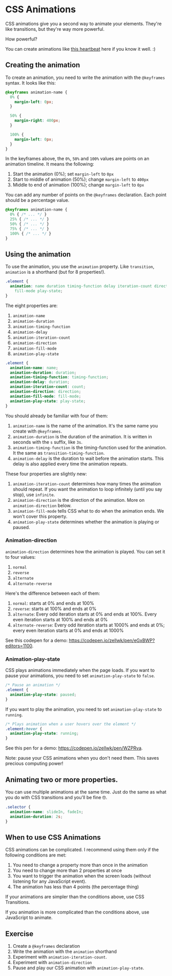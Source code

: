 # CSS Animations

CSS animations give you a second way to animate your elements. They're like transitions, but they're way more powerful.

How powerful?

You can create animations like [this heartbeat](https://codepen.io/zellwk/pen/wrNoXP) here if you know it well. :)

## Creating the animation

To create an animation, you need to write the animation with the `@keyframes` syntax. It looks like this:

```css
@keyframes animation-name {
  0% {
    margin-left: 0px;
  }

  50% {
    margin-right: 400px;
  }

  100% {
    margin-left: 0px;
  }
}
```

In the keyframes above, the `0%`, `50%` and `100%` values are points on an animation timeline. It means the following:

1. Start the animation (0%); set `margin-left` to `0px`
2. Start to middle of animation (50%); change `margin-left` to `400px`
3. Middle to end of animation (100%); change `margin-left` to `0px`

You can add any number of points on the `@keyframes` declaration. Each point should be a percentage value.

```css
@keyframes animation-name {
  0% { /* ... */ }
  25% { /* ... */ }
  50% { /* ... */ }
  75% { /* ... */ }
  100% { /* ... */ }
}
```

## Using the animation

To use the animation, you use the `animation` property. Like `transition`, `animation` is a shorthand (but for 8 properties!).

```css
.element {
  animation: name duration timing-function delay iteration-count direction
    fill-mode play-state;
}
```

The eight properties are:

1. `animation-name`
2. `animation-duration`
3. `animation-timing-function`
4. `animation-delay`
5. `animation-iteration-count`
6. `animation-direction`
7. `animation-fill-mode`
8. `animation-play-state`

```css
.element {
  animation-name: name;
  animation-duration: duration;
  animation-timing-function: timing-function;
  animation-delay: duration;
  animation-iteration-count: count;
  animation-direction: direction;
  animation-fill-mode: fill-mode;
  animation-play-state: play-state;
}
```

You should already be familiar with four of them:

1. `animation-name` is the name of the animation. It's the same name you create with `@keyframes`.
2. `animation-duration` is the duration of the animation. It is written in seconds with the `s` suffix, like `3s`.
3. `animation-timing-function` is the timing-function used for the animation. It the same as `transition-timing-function`.
4. `animation-delay` is the duration to wait before the animation starts. This delay is also applied every time the animation repeats.

These four properties are slightly new:

1. `animation-iteration-count` determines how many times the animation should repeat. If you want the animation to loop infinitely (until you say stop), use `infinite`.
2. `animation-direction` is the direction of the animation. More on `animation-direction` below.
3. `animation-fill-mode` tells CSS what to do when the animation ends. We won't cover this property.
4. `animation-play-state` determines whether the animation is playing or paused.

### Animation-direction

`animation-direction` determines how the animation is played. You can set it to four values:

1. `normal`
2. `reverse`
3. `alternate`
4. `alternate-reverse`

Here's the difference between each of them:

1. `normal`: starts at 0% and ends at 100%
2. `reverse`: starts at 100% and ends at 0%
3. `alternate`: Every odd iteration starts at 0% and ends at 100%. Every even iteration starts at 100% and ends at 0%
4. `alternate-reverse`: Every odd iteration starts at 1000% and ends at 0%; every even iteration starts at 0% and ends at 1000%

See this codepen for a demo: https://codepen.io/zellwk/pen/eGxBWP?editors=1100.

### Animation-play-state

CSS plays animations immediately when the page loads. If you want to pause your animations, you need to set `animation-play-state` to `false`.

```css
/* Pause an animation */
.element {
  animation-play-state: paused;
}
```

If you want to play the animation, you need to set `animation-play-state` to `running`.

```css
/* Plays animation when a user hovers over the element */
.element:hover {
  animation-play-state: running;
}
```

See this pen for a demo: https://codepen.io/zellwk/pen/WZPRva.

Note: pause your CSS animations when you don't need them. This saves precious computing power!

## Animating two or more properties.

You can use multiple animations at the same time. Just do the same as what you do with CSS transitions and you'll be fine 🤓.

```css
.selector {
  animation-name: slideIn, fadeIn;
  animation-duration: 2s;
}
```

## When to use CSS Animations

CSS animations can be complicated. I recommend using them only if the following conditions are met:

1. You need to change a property more than once in the animation
2. You need to change more than 2 properties at once
3. You want to trigger the animation when the screen loads (without listening for any JavaScript event).
4. The animation has less than 4 points (the percentage thing)

If your animations are simpler than the conditions above, use CSS Transitions.

If you animation is more complicated than the conditions above, use JavaScript to animate.

## Exercise

1. Create a `@keyframes` declaration
2. Write the animation with the `animation` shorthand
3. Experiment with `animation-iteration-count`.
4. Experiment with `animation-direction`
5. Pause and play our CSS animation with `animation-play-state`.
